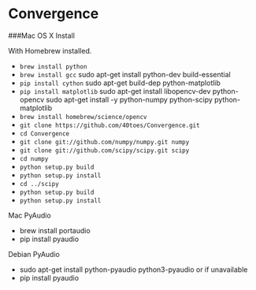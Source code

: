 # Convergence

###Mac OS X Install

With Homebrew installed.
- `brew install python`
- `brew install gcc`
sudo apt-get install python-dev build-essential
- `pip install cython`
sudo apt-get build-dep python-matplotlib
- `pip install matplotlib`
sudo apt-get install libopencv-dev python-opencv
sudo apt-get install -y python-numpy python-scipy python-matplotlib
- `brew install homebrew/science/opencv`
- `git clone https://github.com/40toes/Convergence.git`
- `cd Convergence`
- `git clone git://github.com/numpy/numpy.git numpy`
- `git clone git://github.com/scipy/scipy.git scipy`
- `cd numpy`
- `python setup.py build`
- `python setup.py install`
- `cd ../scipy`
- `python setup.py build`
- `python setup.py install`

Mac PyAudio
- brew install portaudio
- pip install pyaudio

Debian PyAudio
- sudo apt-get install python-pyaudio python3-pyaudio
or if unavailable
- pip install pyaudio
